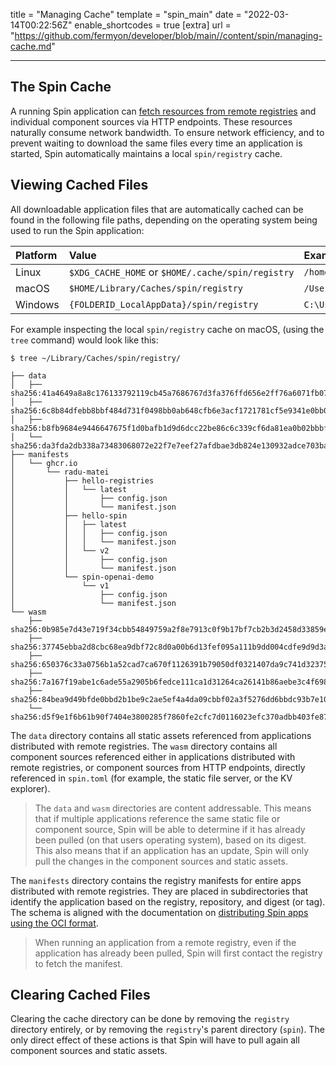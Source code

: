 title = "Managing Cache"
template = "spin_main"
date = "2022-03-14T00:22:56Z"
enable_shortcodes = true
[extra]
url = "https://github.com/fermyon/developer/blob/main//content/spin/managing-cache.md"

---

## The Spin Cache

A running Spin application can [fetch resources from remote registries](https://developer.fermyon.com/spin/spin-oci) and individual component sources via HTTP endpoints. These resources naturally consume network bandwidth. To ensure network efficiency, and to prevent waiting to download the same files every time an application is started, Spin automatically maintains a local `spin/registry` cache.

## Viewing Cached Files

All downloadable application files that are automatically cached can be found in the following file paths, depending on the operating system being used to run the Spin application:

| Platform | Value | Example |
| :--- | :--- | :--- |
| Linux | `$XDG_CACHE_HOME` or `$HOME/.cache/spin/registry` | `/home/alice/.cache/spin/registry` |
| macOS | `$HOME/Library/Caches/spin/registry` | `/Users/Alice/Library/Caches/spin/registry` |
| Windows | `{FOLDERID_LocalAppData}/spin/registry` | `C:\Users\Alice\AppData\Local/spin/registry` |

For example inspecting the local `spin/registry` cache on macOS, (using the `tree` command) would look like this:

<!-- @selectiveCpy -->

```console
$ tree ~/Library/Caches/spin/registry/

├── data
│   ├── sha256:41a4649a8a8c176133792119cb45a7686767d3fa376ffd656e2ff76a6071fb07
│   ├── sha256:6c8b84dfebb8bbf484d731f0498bb0ab648cfb6e3acf1721781cf5e9341e0bb0
│   ├── sha256:b8fb9684e9446647675f1d0bafb1d9d6dcc22be86c6c339cf6da81ea0b02bbbf
│   └── sha256:da3fda2db338a73483068072e22f7e7eef27afdbae3db824e130932adce703ba
├── manifests
│   └── ghcr.io
│       └── radu-matei
│           ├── hello-registries
│           │   └── latest
│           │       ├── config.json
│           │       └── manifest.json
│           ├── hello-spin
│           │   ├── latest
│           │   │   ├── config.json
│           │   │   └── manifest.json
│           │   └── v2
│           │       ├── config.json
│           │       └── manifest.json
│           └── spin-openai-demo
│               └── v1
│                   ├── config.json
│                   └── manifest.json
└── wasm
    ├── sha256:0b985e7d43e719f34cbb54849759a2f8e7913c0f9b17bf7cb2b3d2458d33859e
    ├── sha256:37745ebba2d8cbc68ea9dbf72c8d0a00b6d13fef095a111b9dd004cdfe9d9d3a
    ├── sha256:650376c33a0756b1a52cad7ca670f1126391b79050df0321407da9c741d32375
    ├── sha256:7a167f19abe1c6ade55a2905b6fedce111ca1d31264ca26141b86aebe3c4f698
    ├── sha256:84bea9d49bfde0bbd2b1be9c2ae5ef4a4da09cbbf02a3f5276dd6bbdc93b7e10
    └── sha256:d5f9e1f6b61b90f7404e3800285f7860fe2cfc7d0116023efc370adbb403fe87
```

The `data` directory contains all static assets referenced from applications distributed with remote registries. The `wasm` directory contains all component sources referenced either in applications distributed with remote registries, or component sources from HTTP endpoints, directly referenced in `spin.toml` (for example, the static file server, or the KV explorer). 

> The `data` and `wasm` directories are content addressable. This means that if multiple applications reference the same static file or component source, Spin will be able to determine if it has already been pulled (on that users operating system), based on its digest. This also means that if an application has an update, Spin will only pull the changes in the component sources and static assets.

The `manifests` directory contains the registry manifests for entire apps distributed with remote registries. They are placed in subdirectories that identify the application based on the registry, repository, and digest (or tag). The schema is aligned with the documentation on [distributing Spin apps using the OCI format](https://developer.fermyon.com/spin/distributing-apps).

> When running an application from a remote registry, even if the application has already been pulled, Spin will first contact the registry to fetch the manifest.

## Clearing Cached Files

Clearing the cache directory can be done by removing the `registry` directory entirely, or by removing the `registry`'s parent directory (`spin`). The only direct effect of these actions is that Spin will have to pull again all component sources and static assets.